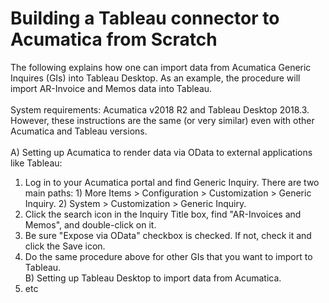 # Building a Tableau connector to Acumatica from Scratch
The following explains how one can import data from Acumatica Generic Inquires (GIs) into Tableau Desktop. As an example, the procedure will import AR-Invoice and Memos data into Tableau. <br/><br/>
System requirements: Acumatica v2018 R2 and Tableau Desktop 2018.3. However, these instructions are the same (or very similar) even with other Acumatica and Tableau versions. <br/><br/>
A) Setting up Acumatica to render data via OData to external applications like Tableau: 
1. Log in to your Acumatica portal and find Generic Inquiry. There are two main paths: 1) More Items > Configuration > Customization > Generic Inquiry. 2) System > Customization > Generic Inquiry. 
2. Click the search icon in the Inquiry Title box, find "AR-Invoices and Memos", and double-click on it.
3. Be sure "Expose via OData" checkbox is checked. If not, check it and click the Save icon. 
4. Do the same procedure above for other GIs that you want to import to Tableau.<br/>
B) Setting up Tableau Desktop to import data from Acumatica. 
1. etc

